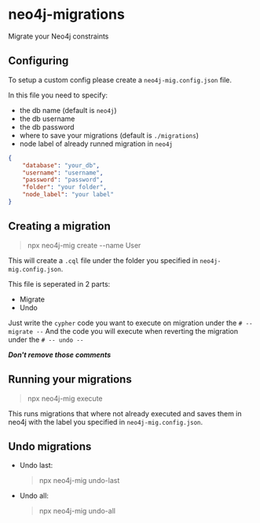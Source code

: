 # neo4j-migrations
Migrate your Neo4j constraints

## Configuring

To setup a custom config please create a `neo4j-mig.config.json` file.

In this file you need to specify:
- the db name (default is `neo4j`) 
- the db username
- the db password
- where to save your migrations (default is `./migrations`)
- node label of already runned migration in `neo4j`

```json
{
    "database": "your_db",
    "username": "username",
    "password": "password",
    "folder": "your folder",
    "node_label": "your label"
}
``` 

## Creating a migration

> npx neo4j-mig create --name User

This will create a `.cql` file under the folder you specified in `neo4j-mig.config.json`.

This file is seperated in 2 parts: 
- Migrate
- Undo

Just write the `cypher` code you want to execute on migration under the `# -- migrate --`
And the code you will execute when reverting the migration under the `# -- undo --`

***Don't remove those comments***

## Running your migrations

> npx neo4j-mig execute

This runs migrations that where not already executed and saves them in neo4j with the label you specified in `neo4j-mig.config.json`.

## Undo migrations

- Undo last:
    > npx neo4j-mig undo-last
- Undo all:
    > npx neo4j-mig undo-all
